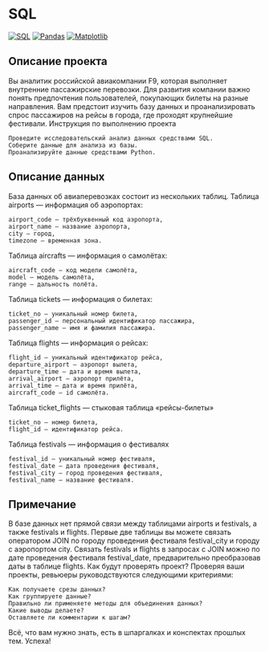 # SQL

[![SQL](https://img.shields.io/badge/SQL-336791.svg)](https://www.postgresql.org/) [![Pandas](https://img.shields.io/badge/Pandas-1.2-blue.svg)](https://pandas.pydata.org/) [![Matplotlib](https://img.shields.io/badge/matplotlib-3.4-white.svg)](https://matplotlib.org/)

## Описание проекта
Вы аналитик российской авиакомпании F9, которая выполняет внутренние пассажирские перевозки. Для развития компании важно понять предпочтения пользователей, покупающих билеты на разные направления.
Вам предстоит изучить базу данных и проанализировать спрос пассажиров на рейсы в города, где проходят крупнейшие фестивали.
Инструкция по выполнению проекта

    Проведите исследовательский анализ данных средствами SQL.
    Соберите данные для анализа из базы.
    Проанализируйте данные средствами Python.

## Описание данных
База данных об авиаперевозках состоит из нескольких таблиц.
Таблица airports — информация об аэропортах:

    airport_code — трёхбуквенный код аэропорта,
    airport_name — название аэропорта,
    city — город,
    timezone — временная зона.

Таблица aircrafts — информация о самолётах:

    aircraft_code — код модели самолёта,
    model — модель самолёта,
    range — дальность полёта.

Таблица tickets — информация о билетах:

    ticket_no — уникальный номер билета,
    passenger_id — персональный идентификатор пассажира,
    passenger_name — имя и фамилия пассажира.

Таблица flights — информация о рейсах:

    flight_id — уникальный идентификатор рейса,
    departure_airport — аэропорт вылета,
    departure_time — дата и время вылета,
    arrival_airport — аэропорт прилёта,
    arrival_time — дата и время прилёта,
    aircraft_code — id самолёта.

Таблица ticket_flights — стыковая таблица «рейсы-билеты»

    ticket_no — номер билета,
    flight_id — идентификатор рейса.

Таблица festivals — информация о фестивалях

    festival_id — уникальный номер фестиваля,
    festival_date — дата проведения фестиваля,
    festival_city — город проведения фестиваля,
    festival_name — название фестиваля.


## Примечание
В базе данных нет прямой связи между таблицами airports и festivals, а также festivals и flights. Первые две таблицы вы можете связать оператором JOIN по городу проведения фестиваля festival_city и городу с аэропортом city. Связать festivals и flights в запросах с JOIN можно по дате проведения фестиваля festival_date, предварительно преобразовав даты в таблице flights.
Как будут проверять проект?
Проверяя ваши проекты, ревьюеры руководствуются следующими критериями:

    Как получаете срезы данных?
    Как группируете данные?
    Правильно ли применяете методы для объединения данных?
    Какие выводы делаете?
    Оставляете ли комментарии к шагам?

Всё, что вам нужно знать, есть в шпаргалках и конспектах прошлых тем.
Успеха!
